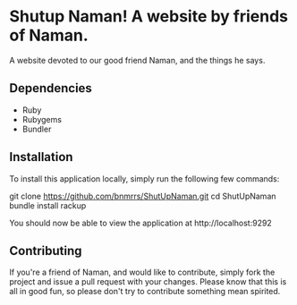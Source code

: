 Shutup Naman! A website by friends of Naman.
============================================
A website devoted to our good friend Naman, and the things he says.

Dependencies
------------
* Ruby
* Rubygems
* Bundler

Installation
------------
To install this application locally, simply run the following few commands:

  git clone https://github.com/bnmrrs/ShutUpNaman.git
  cd ShutUpNaman
  bundle install
  rackup

You should now be able to view the application at http://localhost:9292

Contributing
------------
If you're a friend of Naman, and would like to contribute, simply fork the project and issue a pull request with your changes. Please know that this is all in good fun, so please don't try to contribute something mean spirited.
